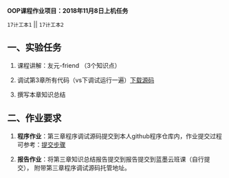 **OOP课程作业项目：2018年11月8日上机任务**

`17计工本1`  || `17计工本2`


## 一、实验任务

1. 课程讲解：友元-friend （3个知识点）

2. 调试第3章所有代码（vs下调试运行一遍）[下载源码](https://github.com/tsingke/OOP_Codes)

3. 撰写本章知识总结


## 二、作业要求

1. **程序作业**：第三章程序调试源码提交到本人github程序仓库内，作业提交过程可参考：[提交步骤](https://github.com/tsingke/Homework_Neumann/blob/master/README.md)


2. **报告作业**：将第三章知识总结报告提交到报告提交到蓝墨云班课（自行提交）， 附带第三章程序调试源码托管地址。






